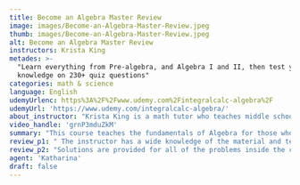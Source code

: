 ```yaml
---
title: Become an Algebra Master Review
image: images/Become-an-Algebra-Master-Review.jpeg
thumb: images/Become-an-Algebra-Master-Review.jpeg
alt: Become an Algebra Master Review
instructors: Krista King
metades: >-
  "Learn everything from Pre-algebra, and Algebra I and II, then test your
  knowledge on 230+ quiz questions"
categories: math & science
language: English
udemyUrlenc: https%3A%2F%2Fwww.udemy.com%2Fintegralcalc-algebra%2F
udemyUrl: 'https://www.udemy.com/integralcalc-algebra/'
about_instructor: "Krista King is a math tutor who teaches middle school class up to college calculus. She aims to help students who are struggling with their math subjects and help them understand and pass it with her help."
video_handle: 'grnP3mduZkM'
summary: "This course teaches the fundamentals of Algebra for those who needs a good grasp of the lesson. The instructor is engaging and replies quickly to the questions of the students."
review_p1: " The instructor has a wide knowledge of the material and teaches in a very engaging way. She shows a variety of solution for a single problem which is really helpful for those who are struggling with the topic and she makes sure to reply quickly to those who are asking questions. Her replies are always consistent, detailed and pleasant. Her teaching method is very efficient, she will present the concept and then proceeds on how to solve problems regarding those topics. Each part of the course is composed of a manual, video and then a quiz. The videos are of high quality with no audio problems. All of the other resources are also meticulously designed in order to facilitate the learning of the student."
review_p2: "Solutions are provided for all of the problems inside the course in a PDF form. The lesson materials challenge the students and keep them focused on the lesson. The content was well-organized and the progression of each topic can still be related to the previous knowledge learned earlier in the course. The course also aims to help the student put the problem in the right perspective so they can think of how to solve it in their own ways.  The combination of all the materials used in the course helps solidify the concept in the students. "
agent: 'Katharina'
draft: false
---
```


